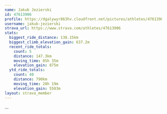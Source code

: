 ```yaml
---
name: Jakub Jezierski
id: 47613906
profile: https://dgalywyr863hv.cloudfront.net/pictures/athletes/47613906/14681924/1/large.jpg
username: jakub-jezierski
strava_url: https://www.strava.com/athletes/47613906
stats:
  biggest_ride_distance: 138.15km
  biggest_climb_elevation_gain: 637.2m
  recent_ride_totals:
    count: 5
    distance: 147.3km
    moving_time: 05h 35m
    elevation_gain: 875m
  ytd_ride_totals:
    count: 40
    distance: 790km
    moving_time: 28h 19m
    elevation_gain: 5503m
layout: strava_member
--- 
```

...
